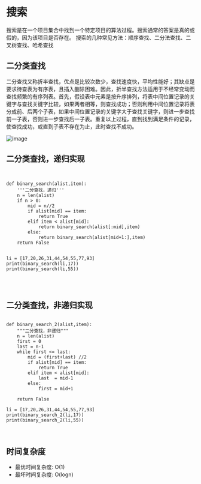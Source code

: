 # 搜索

搜索是在一个项目集合中找到一个特定项目的算法过程。搜索通常的答案是真的或假的，因为该项目是否存在。 搜索的几种常见方法：顺序查找、二分法查找、二叉树查找、哈希查找



## 二分类查找

二分查找又称折半查找，优点是比较次数少，查找速度快，平均性能好；其缺点是要求待查表为有序表，且插入删除困难。因此，折半查找方法适用于不经常变动而查找频繁的有序列表。首先，假设表中元素是按升序排列，将表中间位置记录的关键字与查找关键字比较，如果两者相等，则查找成功；否则利用中间位置记录将表分成前、后两个子表，如果中间位置记录的关键字大于查找关键字，则进一步查找前一子表，否则进一步查找后一子表。重复以上过程，直到找到满足条件的记录，使查找成功，或直到子表不存在为止，此时查找不成功。

![image](https://github.com/xiaoxingchen505/DataStructure-Algorithm-Notes/blob/master/images/Binary_search_into_array.png)


## 二分类查找，递归实现
<pre>
<code>

def binary_search(alist,item):
    '''二分查找，递归'''
    n = len(alist)
    if n > 0:
        mid = n//2
        if alist[mid] == item:
            return True
        elif item < alist[mid]:
            return binary_search(alist[:mid],item)
        else:
            return binary_search(alist[mid+1:],item)
    return False


li = [17,20,26,31,44,54,55,77,93]
print(binary_search(li,17))
print(binary_search(li,55))


</code>
</pre>



## 二分类查找，非递归实现
<pre>
<code>
def binary_search_2(alist,item):
    """二分查找，非递归"""
    n = len(alist)
    first = 0 
    last = n-1
    while first <= last:
        mid = (first+last) //2
        if alist[mid] == item:
            return True
        elif item < alist[mid]:
            last  = mid-1
        else:
            first = mid+1
        
    return False
        
li = [17,20,26,31,44,54,55,77,93]
print(binary_search_2(li,17))
print(binary_search_2(li,55))

</code>
</pre>


## 时间复杂度

* 最优时间复杂度: O(1)
* 最坏时间复杂度: O(logn)